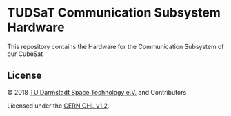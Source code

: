 # TUDSaT Communication Subsystem Hardware

This repository contains the Hardware for the Communication Subsystem of our CubeSat

## License

© 2018 [TU Darmstadt Space Technology e.V.](http://www.tudsat.space) and Contributors

Licensed under the [CERN OHL v1.2](./LICENSE).
